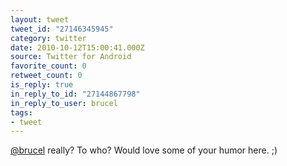 ```yaml
---
layout: tweet
tweet_id: "27146345945"
category: twitter
date: 2010-10-12T15:00:41.000Z
source: Twitter for Android
favorite_count: 0
retweet_count: 0
is_reply: true
in_reply_to_id: "27144867798"
in_reply_to_user: brucel
tags:
- tweet
---
```


[@brucel](https://twitter.com/@brucel) really? To who?  Would love some of your humor here. ;)
